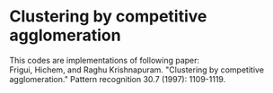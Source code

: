 Clustering by competitive agglomeration
==================================


This codes are implementations of following paper:  
Frigui, Hichem, and Raghu Krishnapuram. "Clustering by competitive agglomeration."
Pattern recognition 30.7 (1997): 1109-1119.
